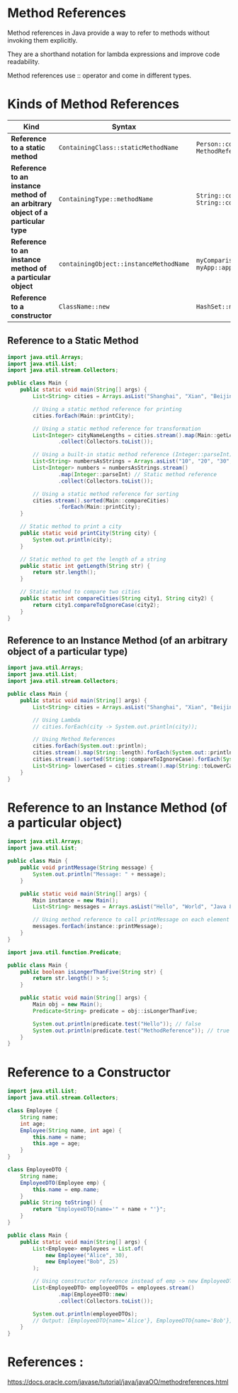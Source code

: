 # Method References

Method references in Java provide a way to refer to methods without invoking them explicitly. 

They are a shorthand notation for lambda expressions and improve code readability. 

Method references use :: operator and come in different types.

# Kinds of Method References 

| **Kind** | **Syntax** | **Examples** |
|----------|-----------|-------------|
| **Reference to a static method** | `ContainingClass::staticMethodName` | `Person::compareByAge`<br>`MethodReferencesExamples::appendStrings` |
| **Reference to an instance method of an arbitrary object of a particular type** | `ContainingType::methodName` | `String::compareToIgnoreCase`<br>`String::concat` |
| **Reference to an instance method of a particular object** | `containingObject::instanceMethodName` | `myComparisonProvider::compareByName`<br>`myApp::appendStrings2` |
| **Reference to a constructor** | `ClassName::new` | `HashSet::new` |


## Reference to a Static Method

```java
import java.util.Arrays;
import java.util.List;
import java.util.stream.Collectors;

public class Main {
    public static void main(String[] args) {
        List<String> cities = Arrays.asList("Shanghai", "Xian", "Beijing", "Shenzhen");

        // Using a static method reference for printing
        cities.forEach(Main::printCity);

        // Using a static method reference for transformation
        List<Integer> cityNameLengths = cities.stream().map(Main::getLength)
                .collect(Collectors.toList());

        // Using a built-in static method reference (Integer::parseInt)
        List<String> numbersAsStrings = Arrays.asList("10", "20", "30", "40");
        List<Integer> numbers = numbersAsStrings.stream()
                .map(Integer::parseInt) // Static method reference
                .collect(Collectors.toList());

        // Using a static method reference for sorting
        cities.stream().sorted(Main::compareCities)
                .forEach(Main::printCity);
    }

    // Static method to print a city
    public static void printCity(String city) {
        System.out.println(city);
    }

    // Static method to get the length of a string
    public static int getLength(String str) {
        return str.length();
    }

    // Static method to compare two cities
    public static int compareCities(String city1, String city2) {
        return city1.compareToIgnoreCase(city2);
    }
}
```

## Reference to an Instance Method (of an arbitrary object of a particular type)

```java
import java.util.Arrays;
import java.util.List;
import java.util.stream.Collectors;

public class Main {
    public static void main(String[] args) {
        List<String> cities = Arrays.asList("Shanghai", "Xian", "Beijing", "Shenzhen");

        // Using Lambda
        // cities.forEach(city -> System.out.println(city));

        // Using Method References
        cities.forEach(System.out::println);
        cities.stream().map(String::length).forEach(System.out::println);
        cities.stream().sorted(String::compareToIgnoreCase).forEach(System.out::println);
        List<String> lowerCased = cities.stream().map(String::toLowerCase).collect(Collectors.toList());
    }
}
```


# Reference to an Instance Method (of a particular object)

```java
import java.util.Arrays;
import java.util.List;

public class Main {
    public void printMessage(String message) {
        System.out.println("Message: " + message);
    }

    public static void main(String[] args) {
        Main instance = new Main();
        List<String> messages = Arrays.asList("Hello", "World", "Java 8");

        // Using method reference to call printMessage on each element
        messages.forEach(instance::printMessage);
    }
}
```

```java
import java.util.function.Predicate;

public class Main {
    public boolean isLongerThanFive(String str) {
        return str.length() > 5;
    }

    public static void main(String[] args) {
        Main obj = new Main();
        Predicate<String> predicate = obj::isLongerThanFive;

        System.out.println(predicate.test("Hello")); // false
        System.out.println(predicate.test("MethodReference")); // true
    }
}
```

# Reference to a Constructor

```java
import java.util.List;
import java.util.stream.Collectors;

class Employee {
    String name;
    int age;
    Employee(String name, int age) {
        this.name = name;
        this.age = age;
    }
}

class EmployeeDTO {
    String name;
    EmployeeDTO(Employee emp) {
        this.name = emp.name;
    }
    public String toString() {
        return "EmployeeDTO{name='" + name + "'}";
    }
}

public class Main {
    public static void main(String[] args) {
        List<Employee> employees = List.of(
            new Employee("Alice", 30),
            new Employee("Bob", 25)
        );

        // Using constructor reference instead of emp -> new EmployeeDTO(emp)
        List<EmployeeDTO> employeeDTOs = employees.stream()
                .map(EmployeeDTO::new)
                .collect(Collectors.toList());

        System.out.println(employeeDTOs);
        // Output: [EmployeeDTO{name='Alice'}, EmployeeDTO{name='Bob'}]
    }
}
```




# References :

https://docs.oracle.com/javase/tutorial/java/javaOO/methodreferences.html
